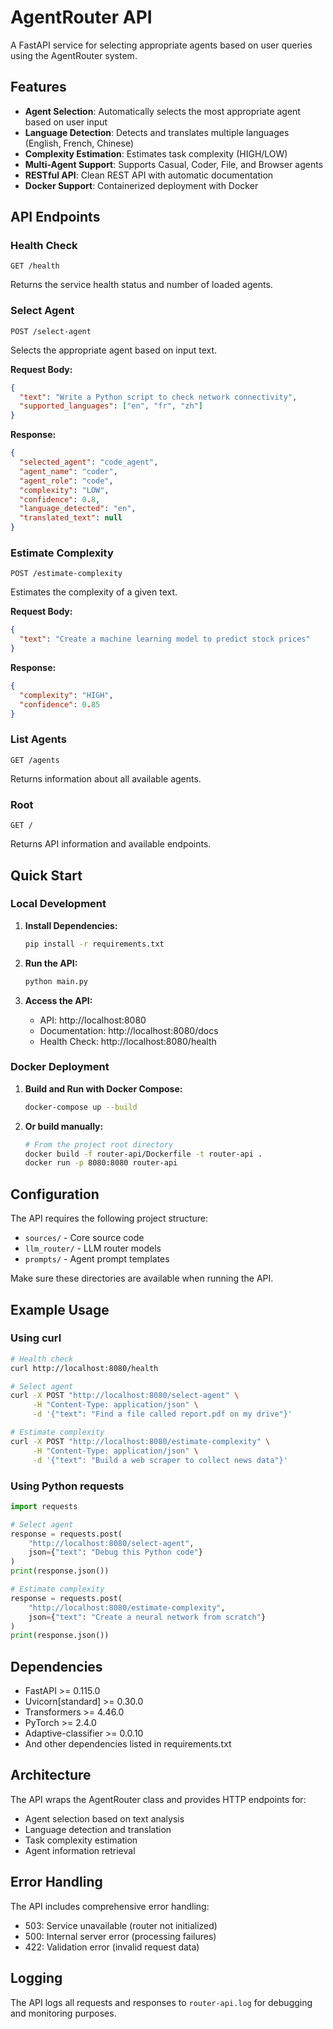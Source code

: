 # AgentRouter API

A FastAPI service for selecting appropriate agents based on user queries using the AgentRouter system.

## Features

- **Agent Selection**: Automatically selects the most appropriate agent based on user input
- **Language Detection**: Detects and translates multiple languages (English, French, Chinese)  
- **Complexity Estimation**: Estimates task complexity (HIGH/LOW)
- **Multi-Agent Support**: Supports Casual, Coder, File, and Browser agents
- **RESTful API**: Clean REST API with automatic documentation
- **Docker Support**: Containerized deployment with Docker

## API Endpoints

### Health Check
```
GET /health
```
Returns the service health status and number of loaded agents.

### Select Agent
```
POST /select-agent
```
Selects the appropriate agent based on input text.

**Request Body:**
```json
{
  "text": "Write a Python script to check network connectivity",
  "supported_languages": ["en", "fr", "zh"]
}
```

**Response:**
```json
{
  "selected_agent": "code_agent",
  "agent_name": "coder",
  "agent_role": "code",
  "complexity": "LOW",
  "confidence": 0.8,
  "language_detected": "en",
  "translated_text": null
}
```

### Estimate Complexity
```
POST /estimate-complexity
```
Estimates the complexity of a given text.

**Request Body:**
```json
{
  "text": "Create a machine learning model to predict stock prices"
}
```

**Response:**
```json
{
  "complexity": "HIGH",
  "confidence": 0.85
}
```

### List Agents
```
GET /agents
```
Returns information about all available agents.

### Root
```
GET /
```
Returns API information and available endpoints.

## Quick Start

### Local Development

1. **Install Dependencies:**
   ```bash
   pip install -r requirements.txt
   ```

2. **Run the API:**
   ```bash
   python main.py
   ```

3. **Access the API:**
   - API: http://localhost:8080
   - Documentation: http://localhost:8080/docs
   - Health Check: http://localhost:8080/health

### Docker Deployment

1. **Build and Run with Docker Compose:**
   ```bash
   docker-compose up --build
   ```

2. **Or build manually:**
   ```bash
   # From the project root directory
   docker build -f router-api/Dockerfile -t router-api .
   docker run -p 8080:8080 router-api
   ```

## Configuration

The API requires the following project structure:
- `sources/` - Core source code
- `llm_router/` - LLM router models
- `prompts/` - Agent prompt templates

Make sure these directories are available when running the API.

## Example Usage

### Using curl

```bash
# Health check
curl http://localhost:8080/health

# Select agent
curl -X POST "http://localhost:8080/select-agent" \
     -H "Content-Type: application/json" \
     -d '{"text": "Find a file called report.pdf on my drive"}'

# Estimate complexity
curl -X POST "http://localhost:8080/estimate-complexity" \
     -H "Content-Type: application/json" \
     -d '{"text": "Build a web scraper to collect news data"}'
```

### Using Python requests

```python
import requests

# Select agent
response = requests.post(
    "http://localhost:8080/select-agent",
    json={"text": "Debug this Python code"}
)
print(response.json())

# Estimate complexity
response = requests.post(
    "http://localhost:8080/estimate-complexity", 
    json={"text": "Create a neural network from scratch"}
)
print(response.json())
```

## Dependencies

- FastAPI >= 0.115.0
- Uvicorn[standard] >= 0.30.0
- Transformers >= 4.46.0
- PyTorch >= 2.4.0
- Adaptive-classifier >= 0.0.10
- And other dependencies listed in requirements.txt

## Architecture

The API wraps the AgentRouter class and provides HTTP endpoints for:
- Agent selection based on text analysis
- Language detection and translation
- Task complexity estimation
- Agent information retrieval

## Error Handling

The API includes comprehensive error handling:
- 503: Service unavailable (router not initialized)
- 500: Internal server error (processing failures)
- 422: Validation error (invalid request data)

## Logging

The API logs all requests and responses to `router-api.log` for debugging and monitoring purposes. 